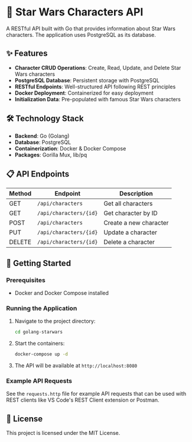 # 🌌 Star Wars Characters API

A RESTful API built with Go that provides information about Star Wars characters. The application uses PostgreSQL as its database.

## ✨ Features

- **Character CRUD Operations**: Create, Read, Update, and Delete Star Wars characters
- **PostgreSQL Database**: Persistent storage with PostgreSQL
- **RESTful Endpoints**: Well-structured API following REST principles
- **Docker Deployment**: Containerized for easy deployment
- **Initialization Data**: Pre-populated with famous Star Wars characters

## 🛠️ Technology Stack

- **Backend**: Go (Golang)
- **Database**: PostgreSQL
- **Containerization**: Docker & Docker Compose
- **Packages**: Gorilla Mux, lib/pq

## 📋 API Endpoints

| Method | Endpoint | Description |
|--------|----------|-------------|
| GET | `/api/characters` | Get all characters |
| GET | `/api/characters/{id}` | Get character by ID |
| POST | `/api/characters` | Create a new character |
| PUT | `/api/characters/{id}` | Update a character |
| DELETE | `/api/characters/{id}` | Delete a character |

## 🏁 Getting Started

### Prerequisites

- Docker and Docker Compose installed

### Running the Application

1. Navigate to the project directory:
   ```bash
   cd golang-starwars
   ```

2. Start the containers:
   ```bash
   docker-compose up -d
   ```

3. The API will be available at `http://localhost:8080`

### Example API Requests

See the `requests.http` file for example API requests that can be used with REST clients like VS Code's REST Client extension or Postman.

## 📝 License

This project is licensed under the MIT License.
